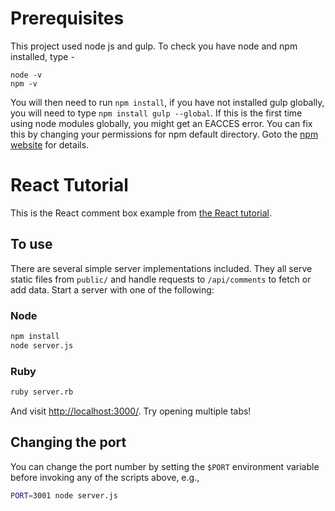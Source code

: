 # Prerequisites

This project used node js and gulp. To check you have node and npm installed, type -
```
node -v
npm -v
```

You will then need to run `npm install`, if you have not installed gulp globally, you will need to type `npm install gulp --global`.
If this is the first time using node modules globally, you might get an EACCES error. You can fix this by changing your permissions for npm default directory.
Goto the [npm website](https://docs.npmjs.com/getting-started/fixing-npm-permissions) for details.

# React Tutorial

This is the React comment box example from [the React tutorial](http://facebook.github.io/react/docs/tutorial.html).

## To use

There are several simple server implementations included. They all serve static files from `public/` and handle requests to `/api/comments` to fetch or add data. Start a server with one of the following:

### Node

```sh
npm install
node server.js
```

### Ruby
```sh
ruby server.rb
```

And visit <http://localhost:3000/>. Try opening multiple tabs!

## Changing the port

You can change the port number by setting the `$PORT` environment variable before invoking any of the scripts above, e.g.,

```sh
PORT=3001 node server.js
```

